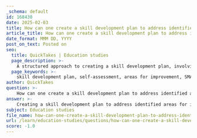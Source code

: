 ```yaml
---
_schema: default
id: 168430
date: 2025-02-03
title: How can one create a skill development plan to address identified areas for improvement?
article_title: How can one create a skill development plan to address identified areas for improvement?
date_format: MMM DD, YYYY
post_on_text: Posted on
seo:
  title: QuickTakes | Education studies
  page_description: >-
    A structured approach to creating a skill development plan, involving self-assessment, goal setting, learning activities, and progress evaluation to enhance skills and align them with career aspirations.
  page_keywords: >-
    skill development plan, self-assessment, areas for improvement, SMART goals, learning plan, continuous improvement, career development, mentorship, online learning, practical experience, evaluate progress, reflection
author: QuickTakes
question: >-
    How can one create a skill development plan to address identified areas for improvement?
answer: >-
    Creating a skill development plan to address identified areas for improvement involves several structured steps. Here’s a comprehensive approach based on the gathered information:\n\n### 1. **Conduct a Skills Self-Assessment**\n   - Utilize tools such as the "My Skills Self-Assessment" questionnaire to evaluate your current skill set. This involves rating your comfort level with various skills and identifying personal strengths.\n   - Reflect on feedback from peers, mentors, or supervisors to gain insights into areas that may need improvement.\n\n### 2. **Identify Areas for Improvement**\n   - Analyze the results of your self-assessment to pinpoint specific skills that require enhancement. This could include both general skills (e.g., communication, teamwork) and subject-specific skills (e.g., technical skills related to architecture or construction).\n   - Consider the requirements of your desired career path. For instance, if you are interested in project management, focus on organizational and leadership skills.\n\n### 3. **Set Clear Goals**\n   - Establish SMART goals (Specific, Measurable, Achievable, Relevant, Time-bound) for each area of improvement. For example, if you need to improve your public speaking skills, a goal could be: "I will join a local Toastmasters club and give at least one speech per month for the next six months."\n\n### 4. **Develop a Learning Plan**\n   - Identify resources and methods for skill development. This could include:\n     - **Formal Education**: Enroll in relevant courses or workshops.\n     - **Online Learning**: Utilize platforms like Coursera or Udemy for specific skills.\n     - **Mentorship**: Seek guidance from experienced professionals in your field.\n     - **Practical Experience**: Engage in internships or volunteer opportunities to apply skills in real-world settings.\n\n### 5. **Implement the Plan**\n   - Begin working on your learning plan, dedicating time each week to focus on skill development. Consistency is key to making progress.\n   - Keep track of your learning activities and experiences to monitor your growth.\n\n### 6. **Evaluate Progress**\n   - Regularly assess your progress against the goals you set. This could be done through self-reflection, feedback from others, or by re-taking the skills assessment.\n   - Adjust your learning plan as necessary based on your progress and any new areas for improvement that may arise.\n\n### 7. **Reflect and Adjust**\n   - After a set period, reflect on what you have learned and how your skills have improved. Consider whether your goals still align with your career aspirations.\n   - Make adjustments to your skill development plan to ensure it remains relevant and effective.\n\n### Conclusion\nBy following these steps, you can create a structured skill development plan that addresses your identified areas for improvement. This proactive approach not only enhances your skills but also aligns them with your career goals, ultimately leading to greater job satisfaction and success in your chosen field.
subject: Education studies
file_name: how-can-one-create-a-skill-development-plan-to-address-identified-areas-for-improvement.md
url: /learn/education-studies/questions/how-can-one-create-a-skill-development-plan-to-address-identified-areas-for-improvement
score: -1.0
---
```


&nbsp;